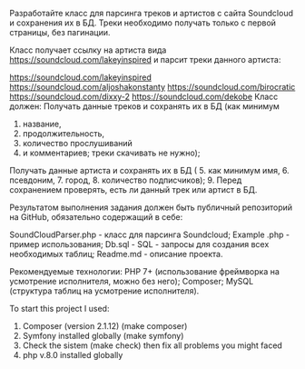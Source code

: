 

Разработайте класс для парсинга треков и артистов с сайта Soundcloud и сохранения их в БД. 
Треки необходимо получать только с первой страницы, без пагинации.


Класс получает ссылку на артиста вида https://soundcloud.com/lakeyinspired и парсит треки данного артиста:

https://soundcloud.com/lakeyinspired
https://soundcloud.com/aljoshakonstanty
https://soundcloud.com/birocratic
https://soundcloud.com/dixxy-2
https://soundcloud.com/dekobe
Класс должен:
Получать данные треков и сохранять их в БД 
(как минимум 

1. название, 
2. продолжительность, 
3. количество прослушиваний 
4. и комментариев; треки скачивать не нужно);

Получать данные артиста и сохранять их в БД (
5. как минимум имя, 
6. псевдоним, 
7. город, 
8. количество подписчиков);
9. Перед сохранением проверять, есть ли данный трек или артист в БД.

Результатом выполнения задания должен быть публичный репозиторий на GitHub, обязательно содержащий в себе:

SoundCloudParser.php - класс для парсинга Soundcloud;
Example .php - пример использования;
Db.sql  - SQL - запросы для создания всех необходимых таблиц;
Readme.md - описание проекта.

Рекомендуемые технологии:
PHP 7+ (использование фреймворка на усмотрение исполнителя, можно без него);
Composer;
MySQL (структура таблиц на усмотрение исполнителя).


To start this project I used:
1. Composer (version 2.1.12)   (make composer)
2. Symfony installed globally  (make symfony)
3. Check the sistem (make check) then fix all problems you might faced
4. php v.8.0 installed globally
